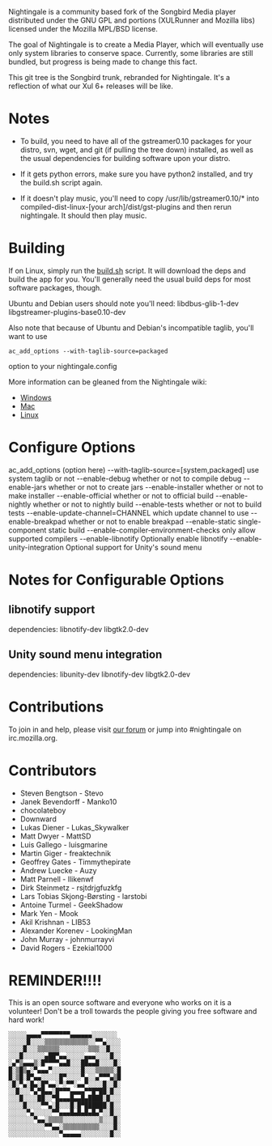Nightingale is a community based fork of the Songbird Media player
distributed under the GNU GPL and portions (XULRunner and Mozilla libs)
licensed under the Mozilla MPL/BSD license. 

The goal of Nightingale is to create a Media Player, which will 
eventually use only system libraries to conserve space. Currently, some
libraries are still bundled, but progress is being made to change this 
fact.

This git tree is the Songbird trunk, rebranded for Nightingale. It's a 
reflection of what our Xul 6+ releases will be like.

Notes
=====

  * To build, you need to have all of the gstreamer0.10 packages for your 
distro, svn, wget, and git (if pulling the tree down) installed, 
as well as the usual dependencies for building software upon your 
distro.

  * If it gets python errors, make sure you have python2 installed,
and try the build.sh script again.

  * If it doesn't play music, you'll need to copy /usr/lib/gstreamer0.10/*
into compiled-dist-linux-[your arch]/dist/gst-plugins and then 
rerun nightingale. It should then play music.

Building
=======
If on Linux, simply run the [build.sh](build.sh) script. It will download the deps
and build the app for you. You'll generally need the usual build deps
for most software packages, though.

Ubuntu and Debian users should note you'll need:
libdbus-glib-1-dev
libgstreamer-plugins-base0.10-dev

Also note that because of Ubuntu and Debian's incompatible taglib,
you'll want to use 
```
ac_add_options --with-taglib-source=packaged
```
option to your nightingale.config

More information can be gleaned from the Nightingale wiki:

  * [Windows](http://tinyurl.com/ce3anjo)
  * [Mac](http://tinyurl.com/ckca4no)
  * [Linux](http://tinyurl.com/d569knt)

Configure Options
===============

  ac_add_options (option here)
  --with-taglib-source=[system,packaged] use system taglib or not
  --enable-debug                        whether or not to compile debug
  --enable-jars                         whether or not to create jars
  --enable-installer                    whether or not to make installer
  --enable-official                     whether or not to official build
  --enable-nightly                      whether or not to nightly build
  --enable-tests                        whether or not to build tests
  --enable-update-channel=CHANNEL       which update channel to use
  --enable-breakpad                     whether or not to enable breakpad
  --enable-static                       single-component static build
  --enable-compiler-environment-checks  only allow supported compilers
  --enable-libnotify                    Optionally enable libnotify
  --enable-unity-integration            Optional support for Unity's sound menu

Notes for Configurable Options
===========================

libnotify support
---------------
dependencies: libnotify-dev
              libgtk2.0-dev

Unity sound menu integration
-------------------------
dependencies: libunity-dev
              libnotify-dev
              libgtk2.0-dev

Contributions
===========
To join in and help, please visit [our forum](http://forum.getnightingale.com/)
or jump into #nightingale on irc.mozilla.org.

Contributors
===========
  * Steven Bengtson - Stevo
  * Janek Bevendorff - Manko10
  * chocolateboy
  * Downward
  * Lukas Diener - Lukas_Skywalker
  * Matt Dwyer - MattSD
  * Luis Gallego - luisgmarine
  * Martin Giger - freaktechnik
  * Geoffrey Gates - Timmythepirate
  * Andrew Luecke - Auzy
  * Matt Parnell - Ilikenwf
  * Dirk Steinmetz - rsjtdrjgfuzkfg
  * Lars Tobias Skjong-Børsting - larstobi
  * Antoine Turmel - GeekShadow
  * Mark Yen - Mook
  * Akil Krishnan - LIB53
  * Alexander Korenev - LookingMan
  * John Murray - johnmurrayvi
  * David Rogers - Ezekial1000


REMINDER!!!!
===========

This is an open source software and everyone who works on it is a
volunteer! Don't be a troll towards the people giving you free
software and hard work!
```
░░░░░▄▄▄▄▀▀▀▀▀▀▀▀▄▄▄▄▄▄░░░░░░░
░░░░░█░░░░▒▒▒▒▒▒▒▒▒▒▒▒░░▀▀▄░░░░
░░░░█░░░▒▒▒▒▒▒░░░░░░░░▒▒▒░░█░░░
░░░█░░░░░░▄██▀▄▄░░░░░▄▄▄░░░░█░░
░▄▀▒▄▄▄▒░█▀▀▀▀▄▄█░░░██▄▄█░░░░█░
█░▒█▒▄░▀▄▄▄▀░░░░░░░░█░░░▒▒▒▒▒░█
█░▒█░█▀▄▄░░░░░█▀░░░░▀▄░░▄▀▀▀▄▒█
░█░▀▄░█▄░█▀▄▄░▀░▀▀░▄▄▀░░░░█░░█░
░░█░░░▀▄▀█▄▄░█▀▀▀▄▄▄▄▀▀█▀██░█░░
░░░█░░░░██░░▀█▄▄▄█▄▄█▄████░█░░░
░░░░█░░░░▀▀▄░█░░░█░█▀██████░█░░
░░░░░▀▄░░░░░▀▀▄▄▄█▄█▄█▄█▄▀░░█░░
░░░░░░░▀▄▄░▒▒▒▒░░░░░░░░░░▒░░░█░
░░░░░░░░░░▀▀▄▄░▒▒▒▒▒▒▒▒▒▒░░░░█░
░░░░░░░░░░░░░░▀▄▄▄▄▄░░░░░░░░█░░
```
